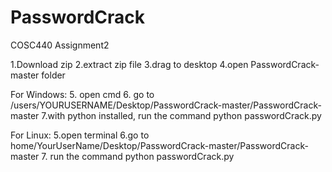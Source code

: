 # PasswordCrack
COSC440 Assignment2

1.Download zip
2.extract zip file
3.drag to desktop
4.open PasswordCrack-master folder

For Windows:
5. open cmd
6. go to /users/YOURUSERNAME/Desktop/PasswordCrack-master/PasswordCrack-master
7.with python installed, run the command python passwordCrack.py

For Linux:
5.open terminal
6.go to home/YourUserName/Desktop/PasswordCrack-master/PasswordCrack-master
7. run the command python passwordCrack.py

